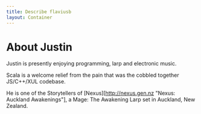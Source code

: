 ```yaml
---
title: Describe flaviusb
layout: Container
---
```


About Justin
============

Justin is presently enjoying programming, larp and electronic music.

Scala is a welcome relief from the pain that was the cobbled together JS/C++/XUL codebase.

He is one of the Storytellers of [Nexus][http://nexus.gen.nz "Nexus: Auckland Awakenings"], a Mage: The Awakening Larp set in Auckland, New Zealand.


